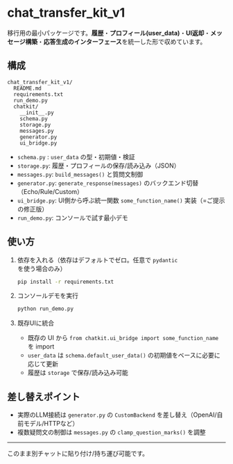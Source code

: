# chat_transfer_kit_v1

移行用の最小パッケージです。**履歴**・**プロフィール(user_data)**・**UI返却**・**メッセージ構築**・**応答生成のインターフェース**を統一した形で収めています。

## 構成
```
chat_transfer_kit_v1/
  README.md
  requirements.txt
  run_demo.py
  chatkit/
    __init__.py
    schema.py
    storage.py
    messages.py
    generator.py
    ui_bridge.py
```
- `schema.py` : `user_data` の型・初期値・検証
- `storage.py`: 履歴・プロフィールの保存/読み込み（JSON）
- `messages.py`: `build_messages()` と質問文制御
- `generator.py`: `generate_response(messages)` のバックエンド切替（Echo/Rule/Custom）
- `ui_bridge.py`: UI側から呼ぶ統一関数 `some_function_name()` 実装（=ご提示の修正版）
- `run_demo.py`: コンソールで試す最小デモ

## 使い方
1. 依存を入れる（依存はデフォルトでゼロ。任意で `pydantic` を使う場合のみ）  
   ```bash
   pip install -r requirements.txt
   ```

2. コンソールデモを実行
   ```bash
   python run_demo.py
   ```

3. 既存UIに統合  
   - 既存の UI から `from chatkit.ui_bridge import some_function_name` を import  
   - `user_data` は `schema.default_user_data()` の初期値をベースに必要に応じて更新  
   - 履歴は `storage` で保存/読み込み可能

## 差し替えポイント
- 実際のLLM接続は `generator.py` の `CustomBackend` を差し替え（OpenAI/自前モデル/HTTPなど）
- 複数疑問文の制御は `messages.py` の `clamp_question_marks()` を調整

---

このまま別チャットに貼り付け/持ち運び可能です。
